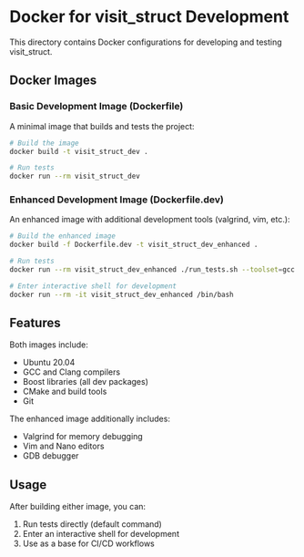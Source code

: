 # Docker for visit_struct Development

This directory contains Docker configurations for developing and testing visit_struct.

## Docker Images

### Basic Development Image (Dockerfile)

A minimal image that builds and tests the project:

```bash
# Build the image
docker build -t visit_struct_dev .

# Run tests
docker run --rm visit_struct_dev
```

### Enhanced Development Image (Dockerfile.dev)

An enhanced image with additional development tools (valgrind, vim, etc.):

```bash
# Build the enhanced image
docker build -f Dockerfile.dev -t visit_struct_dev_enhanced .

# Run tests
docker run --rm visit_struct_dev_enhanced ./run_tests.sh --toolset=gcc

# Enter interactive shell for development
docker run --rm -it visit_struct_dev_enhanced /bin/bash
```

## Features

Both images include:
- Ubuntu 20.04
- GCC and Clang compilers
- Boost libraries (all dev packages)
- CMake and build tools
- Git

The enhanced image additionally includes:
- Valgrind for memory debugging
- Vim and Nano editors
- GDB debugger

## Usage

After building either image, you can:
1. Run tests directly (default command)
2. Enter an interactive shell for development
3. Use as a base for CI/CD workflows